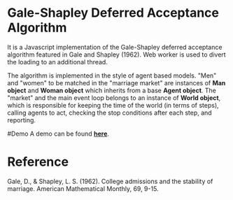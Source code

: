 # Gale-Shapley Deferred Acceptance Algorithm
It is a Javascript implementation of the Gale-Shapley deferred acceptance algorithm featured in Gale and Shapley (1962). Web worker is used to divert the loading to an additional thread. 

The algorithm is implemented in the style of agent based models. "Men" and "women" to be matched in the "marriage market" are instances of **Man object** and **Woman object** which inherits from a base **Agent object**. The "market" and the main event loop belongs to an instance of **World object**, which is responsible for keeping the time of the world (in terms of steps), calling agents to act, checking the stop conditions after each step, and reporting. 

#Demo
A demo can be found [**here**](http://lab.thomassham.info/da_algo/). 

# Reference
Gale, D., & Shapley, L. S. (1962). College admissions and the stability of marriage. American Mathematical Monthly, 69, 9-15.
